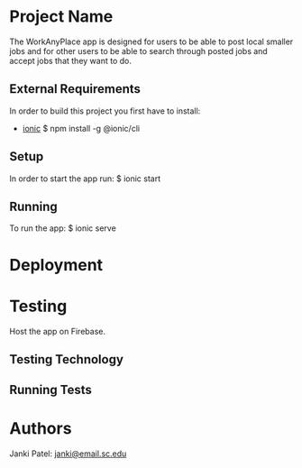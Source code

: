 # Project Name

The WorkAnyPlace app is designed for users to be able to post local smaller jobs and for other users to be able to search through posted jobs and accept jobs that they want to do.  


## External Requirements

In order to build this project you first have to install:
* [ionic](https://ionicframework.com/docs/intro/cli)
$ npm install -g @ionic/cli


## Setup

In order to start the app run:
$ ionic start 


## Running

To run the app:
$ ionic serve

# Deployment


# Testing
Host the app on Firebase.

## Testing Technology


## Running Tests


# Authors
Janki Patel: janki@email.sc.edu
